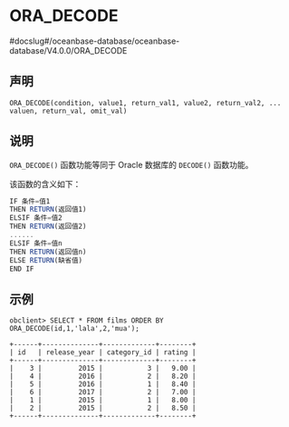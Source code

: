 ORA_DECODE 
===============================
#docslug#/oceanbase-database/oceanbase-database/V4.0.0/ORA_DECODE


声明 
-----------------------

```unknow
ORA_DECODE(condition, value1, return_val1, value2, return_val2, ... valuen, return_val, omit_val)
```



说明 
-----------------------

`ORA_DECODE()` 函数功能等同于 Oracle 数据库的 `DECODE()` 函数功能。

该函数的含义如下：

```javascript
IF 条件=值1
THEN RETURN(返回值1)
ELSIF 条件=值2
THEN RETURN(返回值2)
......
ELSIF 条件=值n
THEN RETURN(返回值n)
ELSE RETURN(缺省值)
END IF
```



示例 
-----------------------

```unknow
obclient> SELECT * FROM films ORDER BY ORA_DECODE(id,1,'lala',2,'mua');

+------+--------------+-------------+--------+
| id   | release_year | category_id | rating |
+------+--------------+-------------+--------+
|    3 |         2015 |           3 |   9.00 |
|    4 |         2016 |           2 |   8.20 |
|    5 |         2016 |           1 |   8.40 |
|    6 |         2017 |           2 |   7.00 |
|    1 |         2015 |           1 |   8.00 |
|    2 |         2015 |           2 |   8.50 |
+------+--------------+-------------+--------+
```


